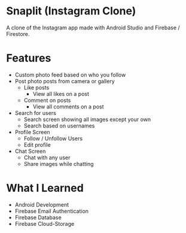 # Snaplit (Instagram Clone)
A clone of the Instagram app made with Android Studio and Firebase / Firestore.

# Features
* Custom photo feed based on who you follow
* Post photo posts from camera or gallery
  * Like posts
    * View all likes on a post
  * Comment on posts
    * View all comments on a post
* Search for users
  * Search screen showing all images except your own
  * Search based on usernames
* Profile Screen
  * Follow / Unfollow Users
  * Edit profile
* Chat Screen
  * Chat with any user
  * Share images while chatting
  
# What I Learned
* Android Development
* Firebase Email Authentication
* Firebase Database
* Firebase Cloud-Storage
